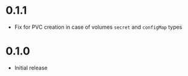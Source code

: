 # 0.1.1

* Fix for PVC creation in case of volumes `secret` and `configMap` types

# 0.1.0

* Initial release